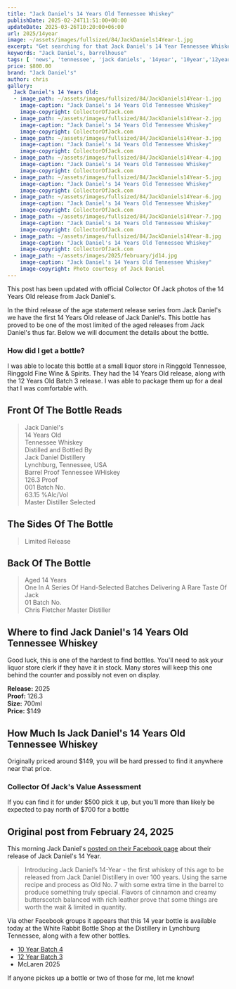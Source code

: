 ```yaml
---
title: "Jack Daniel's 14 Years Old Tennessee Whiskey"
publishDate: 2025-02-24T11:51:00+00:00
updateDate: 2025-03-26T10:20:00+06:00
url: 2025/14year
image: ~/assets/images/fullsized/84/JackDaniels14Year-1.jpg
excerpt: "Get searching for that Jack Daniel's 14 Year Tennessee Whiskey!"
keywords: "Jack Daniel's, barrelhouse"
tags: [ 'news', 'tennessee', 'jack daniels', '14year', '10year','12year', 'mclaren' ]
price: $800.00
brand: "Jack Daniel's"
author: chris
gallery:
  Jack Daniel's 14 Years Old:
  - image_path: ~/assets/images/fullsized/84/JackDaniels14Year-1.jpg
    image-caption: "Jack Daniel's 14 Years Old Tennessee Whiskey"
    image-copyright: CollectorOfJack.com
  - image_path: ~/assets/images/fullsized/84/JackDaniels14Year-2.jpg
    image-caption: "Jack Daniel's 14 Years Old Tennessee Whiskey"
    image-copyright: CollectorOfJack.com
  - image_path: ~/assets/images/fullsized/84/JackDaniels14Year-3.jpg
    image-caption: "Jack Daniel's 14 Years Old Tennessee Whiskey"
    image-copyright: CollectorOfJack.com
  - image_path: ~/assets/images/fullsized/84/JackDaniels14Year-4.jpg
    image-caption: "Jack Daniel's 14 Years Old Tennessee Whiskey"
    image-copyright: CollectorOfJack.com
  - image_path: ~/assets/images/fullsized/84/JackDaniels14Year-5.jpg
    image-caption: "Jack Daniel's 14 Years Old Tennessee Whiskey"
    image-copyright: CollectorOfJack.com
  - image_path: ~/assets/images/fullsized/84/JackDaniels14Year-6.jpg
    image-caption: "Jack Daniel's 14 Years Old Tennessee Whiskey"
    image-copyright: CollectorOfJack.com
  - image_path: ~/assets/images/fullsized/84/JackDaniels14Year-7.jpg
    image-caption: "Jack Daniel's 14 Years Old Tennessee Whiskey"
    image-copyright: CollectorOfJack.com
  - image_path: ~/assets/images/fullsized/84/JackDaniels14Year-8.jpg
    image-caption: "Jack Daniel's 14 Years Old Tennessee Whiskey"
    image-copyright: CollectorOfJack.com
  - image_path: ~/assets/images/2025/february/jd14.jpg
    image-caption: "Jack Daniel's 14 Years Old Tennessee Whiskey"
    image-copyright: Photo courtesy of Jack Daniel
---
```

This post has been updated with official Collector Of Jack photos of the 14 Years Old release from Jack Daniel's.

In the third release of the age statement release series from Jack Daniel's we have the first 14 Years Old release of Jack Daniel's. This bottle has proved to be one of the most limited of the aged releases from Jack Daniel's thus far. Below we will document the details about the bottle.

### How did I get a bottle?
I was able to locate this bottle at a small liquor store in Ringgold Tennessee, Ringgold Fine Wine & Spirits. They had the 14 Years Old release, along with the 12 Years Old Batch 3 release. I was able to package them up for a deal that I was comfortable with.

## Front Of The Bottle Reads
> Jack Daniel's  
> 14 Years Old  
> Tennessee Whiskey   
> Distilled and Bottled By    
> Jack Daniel Distillery  
> Lynchburg, Tennessee, USA  
> Barrel Proof Tennessee WHiskey  
> 126.3 Proof  
> 001 Batch No.  
> 63.15 %Alc/Vol  
> Master Distiller Selected  

## The Sides Of The Bottle
> Limited Release   

## Back Of The Bottle
> Aged 14 Years  
> One In A Series Of Hand-Selected Batches Delivering A Rare Taste Of Jack  
> 01 Batch No.  
> Chris Fletcher Master Distiller  

## Where to find Jack Daniel's 14 Years Old Tennessee Whiskey
Good luck, this is one of the hardest to find bottles. You'll need to ask your liquor store clerk if they have it in stock. Many stores will keep this one behind the counter and possibly not even on display. 

**Release:** 2025  
**Proof:** 126.3  
**Size:** 700ml  
**Price:** $149    

## How Much Is Jack Daniel's 14 Years Old Tennessee Whiskey
Originally priced around $149, you will be hard pressed to find it anywhere near that price. 
 
### Collector Of Jack's Value Assessment
If you can find it for under $500 pick it up, but you'll more than likely be expected to pay north of $700 for a bottle

## Original post from February 24, 2025
This morning Jack Daniel's [posted on their Facebook page](https://www.facebook.com/jackdaniels/posts/pfbid0d1ix5VNMtF87Hv1om4CLXv1woFfLa8Rh1rS6hBNHqjkfRfDHRSFTosUGPWbWFoKMl) about their release of Jack Daniel's 14 Year. 

> Introducing Jack Daniel’s 14-Year - the first whiskey of this age to be released from Jack Daniel Distillery in over 100 years. Using the same recipe and process as Old No. 7 with some extra time in the barrel to produce something truly special. Flavors of cinnamon and creamy butterscotch balanced with rich leather prove that some things are worth the wait & limited in quantity.

Via other Facebook groups it appears that this 14 year bottle is available today at the White Rabbit Bottle Shop at the Distillery in Lynchburg Tennessee, along with a few other bottles.

 - [10 Year Batch 4](/2025/10yearsbatch04)  
 - [12 Year Batch 3](/2025/12yearsbatch03)  
 - McLaren 2025  

 If anyone pickes up a bottle or two of those for me, let me know!
